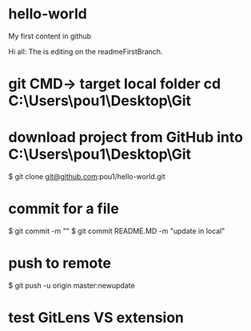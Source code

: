 # hello-world
My first content in github

Hi all:
The is editing on the readmeFirstBranch.

# git CMD-> target local folder cd C:\Users\pou1\Desktop\Git
# download project from GitHub into C:\Users\pou1\Desktop\Git
$ git clone git@github.com:pou1/hello-world.git


# commit for a file
$ git commit <fileName> -m "<message for this commit>"
$ git commit README.MD -m "update in local"

# push to remote 
$ git push -u origin master:newupdate

# test GitLens VS extension

